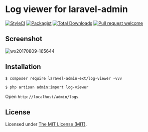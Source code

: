 Log viewer for laravel-admin
============================

[![StyleCI](https://styleci.io/repos/98625172/shield?branch=master)](https://styleci.io/repos/98625172)
[![Packagist](https://img.shields.io/packagist/l/laravel-admin-ext/log-viewer.svg?maxAge=2592000)](https://packagist.org/packages/laravel-admin-ext/log-viewer)
[![Total Downloads](https://img.shields.io/packagist/dt/laravel-admin-ext/log-viewer.svg?style=flat-square)](https://packagist.org/packages/laravel-admin-ext/log-viewer)
[![Pull request welcome](https://img.shields.io/badge/pr-welcome-green.svg?style=flat-square)]()

## Screenshot

![wx20170809-165644](https://user-images.githubusercontent.com/1479100/29113581-fe48fd86-7d23-11e7-9ee7-9680957171ee.png)

## Installation

```
$ composer require laravel-admin-ext/log-viewer -vvv

$ php artisan admin:import log-viewer
```

Open `http://localhost/admin/logs`.

License
------------
Licensed under [The MIT License (MIT)](LICENSE).
